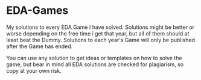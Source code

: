 # EDA-Games
My solutions to every EDA Game I have solved. Solutions might be better or worse depending on the free time i get that year, but all of them should at least beat the Dummy. Solutions to each year's Game will only be published after the Game has ended.

You can use any solution to get ideas or templates on how to solve the game, but bear in mind all EDA solutions are checked for plagiarism, so copy at your own risk.
